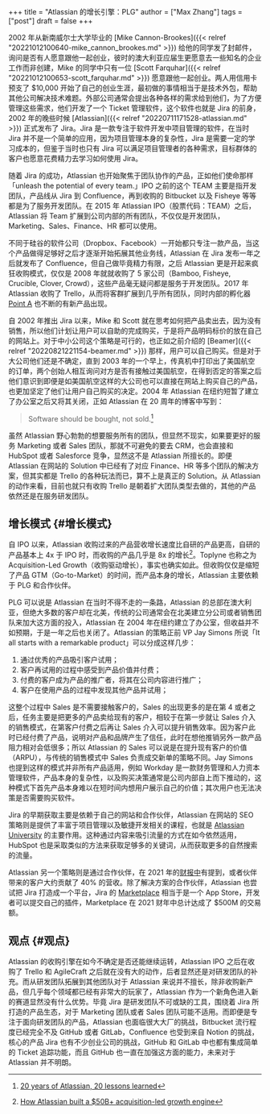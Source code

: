 +++
title = "Atlassian 的增长引擎：PLG"
author = ["Max Zhang"]
tags = ["post"]
draft = false
+++

2002 年从新南威尔士大学毕业的 [Mike Cannon-Brookes]({{< relref "20221012100640-mike_cannon_brookes.md" >}}) 给他的同学发了封邮件，询问是否有人愿意跟他一起创业，彼时的澳大利亚应届生更愿意去一些知名的企业工作而非创建，Mike 的同学中只有一位 [Scott Farquhar]({{< relref "20221012100653-scott_farquhar.md" >}}) 愿意跟他一起创业。两人用信用卡预支了 $10,000 开始了自己的创业生涯，最初做的事情相当于是技术外包，帮助其他公司解决技术难题。外部公司通常会提出各种各样的需求给到他们，为了方便管理这些需求，他们开发了一个 Ticket 管理软件，这个软件也就是 Jira 的前身，2002 年的晚些时候 [Atlassian]({{< relref "20220711171528-atlassian.md" >}}) 正式发布了 Jira。Jira 是一款专注于软件开发中项目管理的软件，在当时 Jira 并不是一个简单的应用，因为项目管理本身的复杂性，Jira 是需要一定的学习成本的，但鉴于当时也只有 Jira 可以满足项目管理者的各种需求，目标群体的客户也愿意花费精力去学习如何使用 Jira。

随着 Jira 的成功，Atlassian 也开始聚焦于团队协作的产品，正如他们使命那样「unleash the potential of every team.」IPO 之前的这个 TEAM 主要是指开发团队，产品线从 Jira 到 Confluence，再到收购的 Bitbucket 以及 Fisheye 等等都是为了服务开发团队。在 2015 年 Atlassian IPO（股票代码：TEAM）之后，Atlassian 将 Team 扩展到公司内部的所有团队，不仅仅是开发团队，Marketing、Sales、Finance、HR 都可以使用。

不同于硅谷的软件公司（Dropbox、Facebook）一开始都只专注一款产品，当这个产品做得足够好之后才逐渐开始拓展其他业务线，Atlassian 在 Jira 发布一年之后就发布了 Confluence，但自己做毕竟精力有限，之后 Atlassian 更是开起来疯狂收购模式，仅仅是 2008 年就就收购了 5 家公司（Bamboo, Fisheye, Crucible, Clover, Crowd），这些产品毫无疑问都是服务于开发团队。2017 年 Atlassian 收购了 Trello，从而将客群扩展到几乎所有团队，同时内部的孵化器 [Point A](https://www.atlassian.com/point-a) 也不断的有新产品出现。

自 2002 年推出 Jira 以来，Mike 和 Scott 就在思考如何把产品卖出去，因为没有销售，所以他们计划让用户可以自助的完成购买，于是将产品明码标价的放在自己的网站上。对于中小公司这个策略是可行的，也正如之前介绍的 [Beamer]({{< relref "20220821221154-beamer.md" >}}) 那样，用户可以自己购买。但是对于大公司他们还是不确定，直到 2003 年的一个早上，传真机中打印出了美国航空的订单，两个创始人相互询问对方是否有接触过美国航空，在得到否定的答案之后他们意识到即便是如美国航空这样的大公司也可以直接在网站上购买自己的产品，也更加坚定了他们让用户自己购买的决定。2004 年 Atlassian 在纽约短暂了建立了办公室之后又将其关闭，正如 Atlassian 在 20 周年的博客中写到：

> Software should be bought, not sold.[^fn:1]

虽然 Atlassian 野心勃勃的想要服务所有的团队，但显然不现实，如果要更好的服务 Marketing 或者 Sales 团队，那就不可避免的要去 CRM，也会直接和 HubSpot 或者 Salesforce 竞争，显然这不是 Atlassian 所擅长的。即便 Atlassian 在网站的 Solution 中已经有了对应 Finance、HR 等多个团队的解决方案，但其实都是 Trello 的各种玩法而已，算不上是真正的 Solution。从 Atlassian 的动作来看，目前也就只有收购 Trello 是朝着扩大团队类型去做的，其他的产品依然还是在服务研发团队。


## 增长模式 {#增长模式}

自 IPO 以来，Atlassian 收购过来的产品营收增长速度比自研的产品更高，自研的产品基本上 4x 于 IPO 时，而收购的产品几乎是 8x 的增长[^fn:2]。Toplyne 也称之为 Acquisition-Led Growth（收购驱动增长），事实也确实如此。但收购仅仅是缩短了产品 GTM（Go-to-Market）的时间，而产品本身的增长，Atlassian 主要依赖于 PLG 和合作伙伴。

PLG 可以说是 Atlassian 在当时不得不走的一条路，Atlassian 的总部在澳大利亚，但绝大多数的客户却在北美，传统的公司通常会在北美建立分公司或者销售团队来加大这方面的投入，Atlassian 在 2004 年在纽约建立了办公室，但收益并不如预期，于是一年之后也关闭了。Atlassian 的策略正前 VP Jay Simons 所说「It all starts with a remarkable product」可以分成这样几步：

1.  通过优秀的产品吸引客户试用；
2.  客户再试用的过程中感受到产品价值并付费；
3.  付费的客户成为产品的推广者，将其在公司内容进行推广；
4.  客户在使用产品的过程中发现其他产品并试用；

这整个过程中 Sales 是不需要接触客户的，Sales 的出现更多的是在第 4 或者之后，任务主要是把更多的产品卖给现有的客户，相较于在第一步就让 Sales 介入的销售模式，在第客户付费之后再让 Sales 介入可以提升销售效率。因为客户此时已经付费了产品，说明对产品和品牌产生了信任，此时在想他推销另外一款产品阻力相对会低很多；所以 Atlassian 的 Sales 可以说是在提升现有客户的价值（ARPU），与传统的销售模式中 Sales 负责成交新单的策略不同。Jay Simons 也提到这样的模式并非所有产品适用，例如 Workday 是一款财务管理和人力资本管理软件，产品本身的复杂性，以及购买决策通常是公司内部自上而下推动的，这种模式下首先产品本身难以在短时间内想用户展示自己的价值；其次用户也无法决策是否需要购买软件。

Jira 的早期获取主要是依赖于自己的网站和合作伙伴，Atlassian 在网站的 SEO 策略则是提供了丰富于项目管理以及敏捷开发相关的课程，也就是 [Atlassian University](https://www.atlassian.com/university) 的主要作用。这种通过内容来吸引流量的方式在如今依然适用，HubSpot 也是采取类似的方法来获取足够多的关键词，从而获取更多的自然搜索的流量。

Atlassian 另一个策略则是通过合作伙伴，在 2021 年的[财报中](https://investors.atlassian.com/financials/annual-reports/default.aspx)有提到，或者伙伴带来的客户大约贡献了 40% 的营收。除了解决方案的合作伙伴，Atlassian 也尝试把 Jira 打造成一个平台，Jira 的 [Marketplace](https://marketplace.atlassian.com/) 相当于是一个 App Store，开发者可以提交自己的插件，Marketplace 在 2021 财年中总计达成了 $500M 的交易额。


## 观点 {#观点}

Atlassian 的收购引擎在如今不确定是否还能继续运转，Atlassian IPO 之后在收购了 Trello 和 AgileCraft 之后就在没有大的动作，后者显然还是对研发团队的补充。而从研发团队拓展到其他团队对于 Atlassian 来说并不擅长，除非收购新产品，但几乎每个领域都已经有非常大的玩家了，Atlassian 作为一个新角色进入新的赛道显然没有什么优势。毕竟 Jira 是研发团队不可或缺的工具，围绕着 Jira 所打造的产品生态，对于 Marketing 团队或者 Sales 团队可能不适用。而即便是专注于面向研发团队的产品，Atlassian 也面临很大大厂的挑战，Bitbucket 流行程度已经完全不及 GitHub 或者 GitLab，Confluence 也受到来自 Notion 的挑战，核心的产品 Jira 也有不少创业公司的挑战，GitHub 和 GitLab 中也都有集成简单的 Ticket 追踪功能，而且 GitHub 也一直在加强这方面的能力，未来对于 Atlassian 并不明朗。

[^fn:1]: [20 years of Atlassian, 20 lessons learned](https://www.atlassian.com/blog/announcements/atlassian-founders-20-years-20-lessons)
[^fn:2]: [How Atlassian built a $50B+ acquisition-led growth engine](https://www.toplyne.io/blog/how-atlassian-built-a-50b-acquisition-led-growth-engine)
